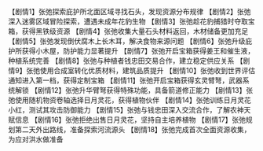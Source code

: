 【剧情1】张弛探索庇护所北面区域寻找石头，发现资源分布规律
【剧情2】张弛深入迷雾区域冒险探索，遭遇未成年花豹生物
【剧情3】张弛趁花豹捕猎时夺取宝箱，获得黑铁级资源
【剧情4】张弛收集大量石头材料返回，木材储备更加充足
【剧情5】张弛发现倒伏腐木上长木耳，解决食物来源问题
【剧情6】张弛升级庇护所获得小木屋，防护能力显著提升
【剧情7】张弛开启宝箱获得姜王和催生液，种植系统完善
【剧情8】张弛与种植者钱忠田交易合作，建立稳定供应关系
【剧情9】张弛使用合成室转化优质材料，建筑品质提升
【剧情10】张弛收到世界评估通知进入第一档，获得定制宝箱
【剧情11】张弛开启宝箱获得玄灵臂弩，武器系统解锁
【剧情12】张弛升华臂弩获得特殊功能，具备箭道修正能力
【剧情13】张弛使用随机物资卷轴选择日月灵花，获得植物伙伴
【剧情14】张弛训练日月灵花小红，测试其攻击防御能力
【剧情15】张弛与钱忠田深入交流合作，了解农神天赋信息
【剧情16】张弛拒绝出售日月灵花，坚持自主培养植物
【剧情17】张弛规划第二天外出路线，准备探索河流源头
【剧情18】张弛完成首次全面资源收集，为应对洪水做准备